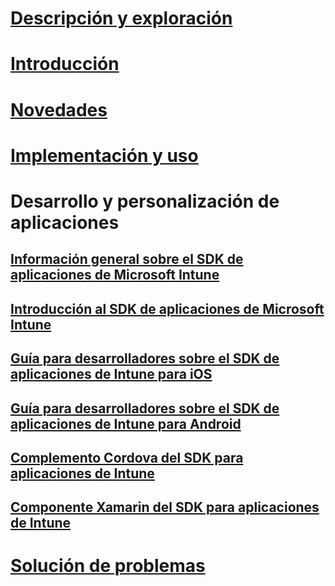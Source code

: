 # [Descripción y exploración](/intune/understand-explore/introduction-to-microsoft-intune)
# [Introducción](/intune/get-started/get-started)
# [Novedades](/intune/whats-new/whats-new-in-microsoft-intune)
# [Implementación y uso](/intune/deploy-use/overview-of-device-and-app-lifecycles-in-microsoft-intune)
# Desarrollo y personalización de aplicaciones
## [Información general sobre el SDK de aplicaciones de Microsoft Intune](intune-app-sdk.md)
## [Introducción al SDK de aplicaciones de Microsoft Intune](intune-app-sdk-get-started.md)
## [Guía para desarrolladores sobre el SDK de aplicaciones de Intune para iOS](intune-app-sdk-ios.md)
## [Guía para desarrolladores sobre el SDK de aplicaciones de Intune para Android](intune-app-sdk-android.md)
## [Complemento Cordova del SDK para aplicaciones de Intune](intune-app-sdk-cordova.md)
## [Componente Xamarin del SDK para aplicaciones de Intune](intune-app-sdk-xamarin.md)
# [Solución de problemas](/intune/troubleshoot/how-to-get-support-for-microsoft-intune)


<!--HONumber=Nov16_HO5-->


